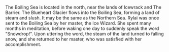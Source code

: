 The Boiling Sea is located in the north, near the lands of Icewrack and The Barrier. The Blueheart Glacier flows into the Boiling Sea, forming a land of steam and slush. It may be the same as the Northern Sea.
Rylai was once sent to the Boiling Sea by her master, the Ice Wizard. She spent many months in meditation, before waking one day to suddenly speak the word "Snowdrop!". Upon uttering the word, the steam of the land turned to falling snow, and she returned to her master, who was satisfied with her accomplishment.
